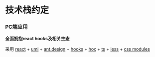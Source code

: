 # 技术栈约定

### PC端应用

**全面拥抱react hooks及相关生态**

采用 [react](https://react.docschina.org/tutorial/tutorial.html) + [umi](https://umijs.org/zh-CN) + [ant.design](https://ant.design/docs/react/introduce-cn) + [hooks](https://react.docschina.org/docs/hooks-intro.html) + [hox](https://ahooks.js.org/zh-CN/) + [ts](https://www.tslang.cn/docs/home.html) + [less](https://less.bootcss.com/#%E6%A6%82%E8%A7%88) + [css modules](https://github.com/css-modules/css-modules)